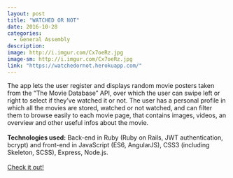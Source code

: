 ```yaml
---
layout: post
title: "WATCHED OR NOT"
date: 2016-10-28
categories:
  - General Assembly
description:
image: http://i.imgur.com/Cx7oeRz.jpg
image-sm: http://i.imgur.com/Cx7oeRz.jpg
link: "https://watchedornot.herokuapp.com/"
---
```

The app lets the user register and displays random movie posters taken from the “The Movie Database” API, over which the user can swipe left or right to select if they’ve watched it or not. The user has a personal profile in which all the movies are stored, watched or not watched, and can filter them to browse easily to each movie page, that contains images, videos, an overview and other useful infos about the movie.
<br>
<br>
<strong>Technologies used:</strong> Back-end in Ruby (Ruby on Rails, JWT authentication, bcrypt) and front-end in JavaScript (ES6, AngularJS), CSS3 (including Skeleton, SCSS), Express, Node.js.
<br>
<br>
<a href="{{ page.link }}" target="\_blank">Check it out!</a>
